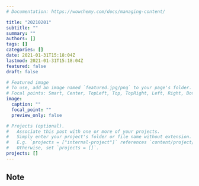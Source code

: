 ```yaml
---
# Documentation: https://wowchemy.com/docs/managing-content/

title: "20210201"
subtitle: ""
summary: ""
authors: []
tags: []
categories: []
date: 2021-01-31T15:18:04Z
lastmod: 2021-01-31T15:18:04Z
featured: false
draft: false

# Featured image
# To use, add an image named `featured.jpg/png` to your page's folder.
# Focal points: Smart, Center, TopLeft, Top, TopRight, Left, Right, BottomLeft, Bottom, BottomRight.
image:
  caption: ""
  focal_point: ""
  preview_only: false

# Projects (optional).
#   Associate this post with one or more of your projects.
#   Simply enter your project's folder or file name without extension.
#   E.g. `projects = ["internal-project"]` references `content/project/deep-learning/index.md`.
#   Otherwise, set `projects = []`.
projects: []
---
```


## Note

